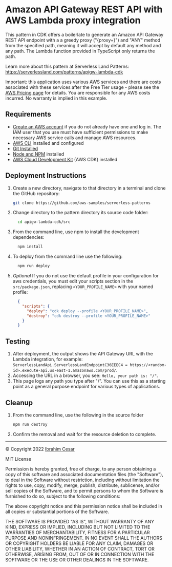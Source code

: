 # Amazon API Gateway REST API with AWS Lambda proxy integration

This pattern in CDK offers a boilerlate to generate an Amazon API Gateway REST API endpoint with a a greedy proxy ("{proxy+}") and "ANY" method from the specified path, meaning it will accept by default any method and any path. The Lambda function provided in TypeScript only returns the path.

Learn more about this pattern at Serverless Land Patterns: https://serverlessland.com/patterns/apigw-lambda-cdk

Important: this application uses various AWS services and there are costs associated with these services after the Free Tier usage - please see the [AWS Pricing page](https://aws.amazon.com/pricing/) for details. You are responsible for any AWS costs incurred. No warranty is implied in this example.

## Requirements

* [Create an AWS account](https://portal.aws.amazon.com/gp/aws/developer/registration/index.html) if you do not already have one and log in. The IAM user that you use must have sufficient permissions to make necessary AWS service calls and manage AWS resources.
* [AWS CLI](https://docs.aws.amazon.com/cli/latest/userguide/install-cliv2.html) installed and configured
* [Git Installed](https://git-scm.com/book/en/v2/Getting-Started-Installing-Git)
* [Node and NPM](https://nodejs.org/en/download/) installed
* [AWS Cloud Development Kit](https://docs.aws.amazon.com/cdk/latest/guide/cli.html) (AWS CDK) installed

## Deployment Instructions

1. Create a new directory, navigate to that directory in a terminal and clone the GitHub repository:
    ```bash
    git clone https://github.com/aws-samples/serverless-patterns
    ```
2. Change directory to the pattern directory its source code folder:
    ```bash
      cd apigw-lambda-cdk/src
    ```
3. From the command line, use npm to install the development dependencies:
    ```bash
      npm install
    ```
4. To deploy from the command line use the following:
    ```bash
      npm run deploy
    ```
5. _Optional_ If you do not use the default profile in your configuration for aws credentials, you must edit your scripts section in the `src/package.json`, replacing `<YOUR_PROFILE_NAME>` with your named profile:
    ```json
      {
        "scripts": {
          "deploy": "cdk deploy --profile <YOUR_PROFILE_NAME>",
          "destroy": "cdk destroy --profile <YOUR_PROFILE_NAME>"
        }
      }
    ```

## Testing

1. After deployment, the output shows the API Gateway URL with the Lambda integration, for example: ```ServerlessLandApi.ServerlessLandEndpointC36EEEC4 = https://<random-id>.execute-api.us-east-1.amazonaws.com/prod/```.
1. Accessing the URL in a browser, you see: ```Hello, your path is: "/"```.
3. This page logs any path you type after "/". You can use this as a starting point as a general purpose endpoint for various types of applications.

## Cleanup

1. From the command line, use the following in the source folder
    ```bash
    npm run destroy
    ```
2. Confirm the removal and wait for the resource deletion to complete.

----

© Copyright 2022 [Ibrahim Cesar](https://ibrahimcesar.cloud)

MIT License

Permission is hereby granted, free of charge, to any person obtaining a copy of this software and associated documentation files (the "Software"), to deal in the Software without restriction, including without limitation the rights to use, copy, modify, merge, publish, distribute, sublicense, and/or sell copies of the Software, and to permit persons to whom the Software is furnished to do so, subject to the following conditions:

The above copyright notice and this permission notice shall be included in all copies or substantial portions of the Software.

THE SOFTWARE IS PROVIDED "AS IS", WITHOUT WARRANTY OF ANY KIND, EXPRESS OR IMPLIED, INCLUDING BUT NOT LIMITED TO THE WARRANTIES OF MERCHANTABILITY, FITNESS FOR A PARTICULAR PURPOSE AND NONINFRINGEMENT. IN NO EVENT SHALL THE AUTHORS OR COPYRIGHT HOLDERS BE LIABLE FOR ANY CLAIM, DAMAGES OR OTHER LIABILITY, WHETHER IN AN ACTION OF CONTRACT, TORT OR OTHERWISE, ARISING FROM, OUT OF OR IN CONNECTION WITH THE SOFTWARE OR THE USE OR OTHER DEALINGS IN THE SOFTWARE.
